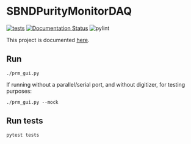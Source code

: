 # SBNDPurityMonitorDAQ

[![tests](https://github.com/marcodeltutto/SBNDPurityMonitorDAQ/actions/workflows/test.yml/badge.svg)](https://github.com/marcodeltutto/SBNDPurityMonitorDAQ/actions/workflows/test.yml)
[![Documentation Status](https://readthedocs.org/projects/sbndpuritymonitordaq/badge/?version=latest)](https://sbndpuritymonitordaq.readthedocs.io/en/latest/?badge=latest)
![pylint](https://github.com/marcodeltutto/SBNDPurityMonitorDAQ/actions/workflows/plint.yml/badge.svg)

This project is documented [here](https://sbndpuritymonitordaq.readthedocs.io/en/latest/).

## Run
```
./prm_gui.py
```

If running without a parallel/serial port, and without digitizer, for testing purposes:
```
./prm_gui.py --mock
```

## Run tests
```
pytest tests
```
